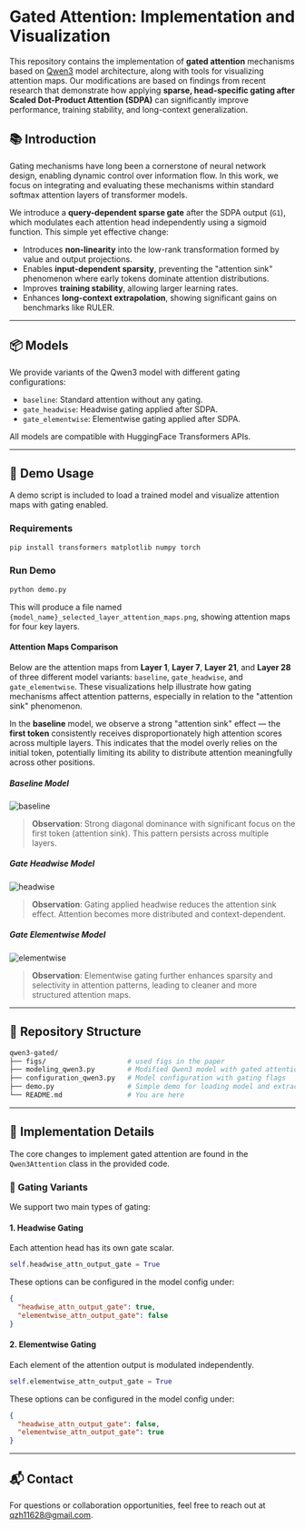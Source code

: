 # Gated Attention: Implementation and Visualization

This repository contains the implementation of **gated attention** mechanisms based on [Qwen3](https://github.com/QwenLM/Qwen3) model architecture, along with tools for visualizing attention maps. Our modifications are based on findings from recent research that demonstrate how applying **sparse, head-specific gating after Scaled Dot-Product Attention (SDPA)** can significantly improve performance, training stability, and long-context generalization.

## 📚 Introduction

Gating mechanisms have long been a cornerstone of neural network design, enabling dynamic control over information flow. In this work, we focus on integrating and evaluating these mechanisms within standard softmax attention layers of transformer models.

We introduce a **query-dependent sparse gate** after the SDPA output (`G1`), which modulates each attention head independently using a sigmoid function. This simple yet effective change:

- Introduces **non-linearity** into the low-rank transformation formed by value and output projections.
- Enables **input-dependent sparsity**, preventing the "attention sink" phenomenon where early tokens dominate attention distributions.
- Improves **training stability**, allowing larger learning rates.
- Enhances **long-context extrapolation**, showing significant gains on benchmarks like RULER.

---

## 📦 Models

We provide variants of the Qwen3 model with different gating configurations:

- `baseline`: Standard attention without any gating.
- `gate_headwise`: Headwise gating applied after SDPA.
- `gate_elementwise`: Elementwise gating applied after SDPA.

All models are compatible with HuggingFace Transformers APIs.

---


## 🧪 Demo Usage

A demo script is included to load a trained model and visualize attention maps with gating enabled.

### Requirements

```bash
pip install transformers matplotlib numpy torch
```

### Run Demo

```bash
python demo.py
```

This will produce a file named `{model_name}_selected_layer_attention_maps.png`, showing attention maps for four key layers.

#### Attention Maps Comparison

Below are the attention maps from **Layer 1**, **Layer 7**, **Layer 21**, and **Layer 28** of three different model variants: `baseline`, `gate_headwise`, and `gate_elementwise`. These visualizations help illustrate how gating mechanisms affect attention patterns, especially in relation to the "attention sink" phenomenon.

In the **baseline** model, we observe a strong "attention sink" effect — the **first token** consistently receives disproportionately high attention scores across multiple layers. This indicates that the model overly relies on the initial token, potentially limiting its ability to distribute attention meaningfully across other positions.

##### Baseline Model  

![baseline](baseline_selected_layer_attention_maps.png)

> **Observation**: Strong diagonal dominance with significant focus on the first token (attention sink). This pattern persists across multiple layers.

##### Gate Headwise Model  

![headwise](gate_headwise_selected_layer_attention_maps.png)

> **Observation**: Gating applied headwise reduces the attention sink effect. Attention becomes more distributed and context-dependent.

##### Gate Elementwise Model  

![elementwise](gate_elementwise_selected_layer_attention_maps.png)

> **Observation**: Elementwise gating further enhances sparsity and selectivity in attention patterns, leading to cleaner and more structured attention maps.

---

## 📁 Repository Structure

```sh
qwen3-gated/
├── figs/                    # used figs in the paper
├── modeling_qwen3.py        # Modified Qwen3 model with gated attention
├── configuration_qwen3.py   # Model configuration with gating flags
├── demo.py                  # Simple demo for loading model and extracting 
└── README.md                # You are here
```

---

## 🔧 Implementation Details

The core changes to implement gated attention are found in the `Qwen3Attention` class in the provided code.

### 🧠 Gating Variants

We support two main types of gating:

#### 1. **Headwise Gating**

Each attention head has its own gate scalar.

```python
self.headwise_attn_output_gate = True
```

These options can be configured in the model config under:

```json
{
  "headwise_attn_output_gate": true,
  "elementwise_attn_output_gate": false
}
```

#### 2. **Elementwise Gating**

Each element of the attention output is modulated independently.

```python
self.elementwise_attn_output_gate = True
```

These options can be configured in the model config under:

```json
{
  "headwise_attn_output_gate": false,
  "elementwise_attn_output_gate": true
}
```

---


<!-- ## 📝 Citation

If you use this code or models in your research, please cite our paper:

```bibtex
@inproceedings{lin2025forgetting,
  title={Sparse Gating Mitigates Attention Sink and Enhances Long-Context Modeling},
  author={Lin, Yaxin and Xiao, Tianhe and Csordás, Róbert and Gu, Aohan and Zhang, Peng and Yang, Jian and Hua, Xinyi and Sun, Yu and Lin, Zhongkai and Liu, Hang and Tang, Yiyuan and Zhou, Minghai and Wang, Hongxia and Li, Junnan and Yuan, Zilong and Zhang, Yiren and Darcet, Théo and Chen, Bo and Cao, Qingqing and Lu, Haibo and Wang, Yizheng and Zhang, Kai and Zhang, Han and Wang, Shuming and Wu, Weiwei and Huang, Weikang and He, Yanyan and Xu, Jialin and Li, Xiaoyu and Zhao, Yue and Chen, Zhiyuan and Zhang, Yujie and Zhang, Xuefeng and Chen, Jing and Wang, Yanan and Wang, Jiaqi and Liu, Yuxiao and Liu, Chao and Liu, Yifan and Li, Meng and Zhu, Yunpeng and Jiang, Yufei and Li, Cheng and Zhang, Yuhao and Wang, Shuo and Zhang, Peng and Ma, Yuting and Wang, Xiaolong and Li, Yaxin and Zhang, Yaxin and Zhang, Peng and Zhang, Yiren and Zhang, Yujie and Zhang, Xuefeng and Zhang, Kai and Zhang, Han and Zhang, Yiren and Zhang, Yujie and Zhang, Xuefeng and Zhang, Kai and Zhang, Han},
  year={2025}
}
``` -->

## 📬 Contact

For questions or collaboration opportunities, feel free to reach out at <qzh11628@gmail.com>.